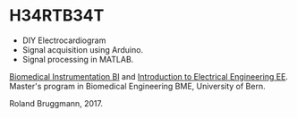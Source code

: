 # H34RTB34T

- DIY Electrocardiogram
- Signal acquisition using Arduino.
- Signal processing in MATLAB.

[Biomedical Instrumentation BI](http://www.bme.master.unibe.ch/studies/curriculum/list_of_courses/biomedical_instrumentation/) and 
[Introduction to Electrical Engineering EE](http://www.bme.master.unibe.ch/studies/curriculum/list_of_courses/introduction_to_electrical_engineering/).<br>
Master's program in Biomedical Engineering BME, University of Bern.

Roland Bruggmann, 2017.
